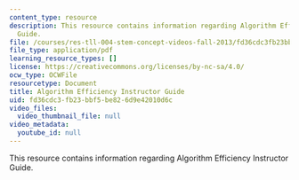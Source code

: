 ```yaml
---
content_type: resource
description: This resource contains information regarding Algorithm Efficiency Instructor
  Guide.
file: /courses/res-tll-004-stem-concept-videos-fall-2013/fd36cdc3fb23bbf5be826d9e42010d6c_MITRES_TLL-004F13_Algo_IG.pdf
file_type: application/pdf
learning_resource_types: []
license: https://creativecommons.org/licenses/by-nc-sa/4.0/
ocw_type: OCWFile
resourcetype: Document
title: Algorithm Efficiency Instructor Guide
uid: fd36cdc3-fb23-bbf5-be82-6d9e42010d6c
video_files:
  video_thumbnail_file: null
video_metadata:
  youtube_id: null
---
```

This resource contains information regarding Algorithm Efficiency Instructor Guide.